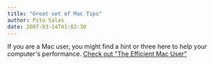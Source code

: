 ```yaml
---
title: "Great set of Mac Tips"
author: Pito Salas
date: 2007-03-14T01:03:30
---
```




If you are a Mac user, you might find a hint or three here to help your
computer's performance. [Check out "The Efficient Mac
User"](<http://lowendmac.com/eubanks/07/0312.html>)


